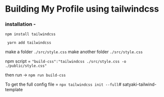# Building My Profile using tailwindcss


### installation -
`npm install tailwindcss`

` yarn add tailwindcss`

make a folder  `./src/style.css`
make another folder `./src/style.css`


npm script = `"build-css":"tailwindcss ./src/style.css -o ./public/style.css"`

then run ->
`npm run build-css`

To get the full config file = `npx tailwindcss init --full`# satyaki-tailwind-template
